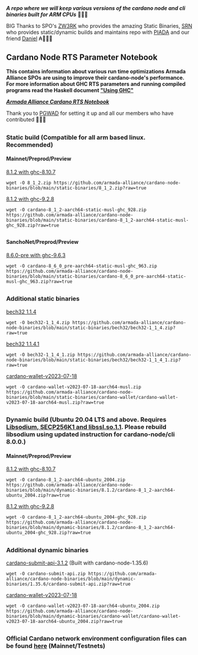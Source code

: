 ##

**_A repo where we will keep various versions of the cardano node and cli binaries built for ARM CPUs_** 🏴‍☠️🦾

BIG Thanks to SPO's [ZW3RK](https://twitter.com/zw3rkpool/) who provides the amazing Static Binaries, [SRN](https://armada-alliance.com/stake-pools/cc1b1c03798884c636703443a23b8d9e827d6c0417921600394198a0) who provides static/dynamic builds and maintains repo with [PIADA](https://armada-alliance.com/stake-pools/b8d8742c7b7b512468448429c776b3b0f824cef460db61aa1d24bc65) and our friend [Daniel](https://github.com/rekuenkdr) ₳🏴‍☠️🙏

## Cardano Node RTS Parameter Notebook

**This contains information about various run time optimizations Armada Alliance SPOs are using to improve their cardano-node's performance. For more information about GHC RTS parameters and running compiled programs read the Haskell document ["Using GHC"](https://downloads.haskell.org/~ghc/latest/docs/html/users_guide/runtime_control.html)**

**_[Armada Alliance Cardano RTS Notebook](https://docs.google.com/spreadsheets/d/1sw_fzqoubOEG6lMpWKVzCF8yISfY4YFAvnx_5E5T-1s/edit#gid=0)_**

Thank you to [PGWAD](https://armada-alliance.com/stake-pools/7e45a7e6ab3afcf99120e97aedf84e706e43d829ddc610ad667a85a3) for setting it up and all our members who have contributed 🙏🏴‍☠️

##

### Static build (Compatible for all arm based linux. Recommended)
#### Mainnet/Preprod/Preview

[8.1.2 with ghc-8.10.7](https://github.com/armada-alliance/cardano-node-binaries/blob/main/static-binaries/8_1_2.zip?raw=true)

```
wget -O 8_1_2.zip https://github.com/armada-alliance/cardano-node-binaries/blob/main/static-binaries/8_1_2.zip?raw=true
```

[8.1.2 with ghc-9.2.8](https://github.com/armada-alliance/cardano-node-binaries/blob/main/static-binaries/cardano-8_1_2-aarch64-static-musl-ghc_928.zip?raw=true)

```
wget -O cardano-8_1_2-aarch64-static-musl-ghc_928.zip https://github.com/armada-alliance/cardano-node-binaries/blob/main/static-binaries/cardano-8_1_2-aarch64-static-musl-ghc_928.zip?raw=true
```

##

#### SanchoNet/Preprod/Preview

[8.6.0-pre with ghc-9.6.3](https://github.com/armada-alliance/cardano-node-binaries/blob/main/static-binaries/cardano-8_6_0_pre-aarch64-static-musl-ghc_963.zip?raw=true)

```
wget -O cardano-8_6_0_pre-aarch64-static-musl-ghc_963.zip https://github.com/armada-alliance/cardano-node-binaries/blob/main/static-binaries/cardano-8_6_0_pre-aarch64-static-musl-ghc_963.zip?raw=true
```

##

### Additional static binaries

[bech32 1.1.4](https://github.com/armada-alliance/cardano-node-binaries/blob/main/static-binaries/bech32/bech32-1_1_4.zip?raw=true)

```
wget -O bech32-1_1_4.zip https://github.com/armada-alliance/cardano-node-binaries/blob/main/static-binaries/bech32/bech32-1_1_4.zip?raw=true
```

[bech32 1.1.4.1](https://github.com/armada-alliance/cardano-node-binaries/blob/main/static-binaries/bech32/bech32-1_1_4_1.zip?raw=true)

```
wget -O bech32-1_1_4_1.zip https://github.com/armada-alliance/cardano-node-binaries/blob/main/static-binaries/bech32/bech32-1_1_4_1.zip?raw=true
```

[cardano-wallet-v2023-07-18](https://github.com/armada-alliance/cardano-node-binaries/blob/main/static-binaries/cardano-wallet/cardano-wallet-v2023-07-18-aarch64-musl.zip?raw=true)

```
wget -O cardano-wallet-v2023-07-18-aarch64-musl.zip https://github.com/armada-alliance/cardano-node-binaries/blob/main/static-binaries/cardano-wallet/cardano-wallet-v2023-07-18-aarch64-musl.zip?raw=true
```

##

### Dynamic build (Ubuntu 20.04 LTS and above. Requires [Libsodium, SECP256K1 and libssl.so.1.1](https://github.com/armada-alliance/cardano-node-binaries/blob/main/dynamic-binaries/8.0.0/README.MD). Please rebuild libsodium using updated instruction for cardano-node/cli 8.0.0.)
#### Mainnet/Preprod/Preview

[8.1.2 with ghc-8.10.7](https://github.com/armada-alliance/cardano-node-binaries/blob/main/dynamic-binaries/8.1.2/cardano-8_1_2-aarch64-ubuntu_2004.zip?raw=true)

```
wget -O cardano-8_1_2-aarch64-ubuntu_2004.zip https://github.com/armada-alliance/cardano-node-binaries/blob/main/dynamic-binaries/8.1.2/cardano-8_1_2-aarch64-ubuntu_2004.zip?raw=true
```

[8.1.2 with ghc-9.2.8](https://github.com/armada-alliance/cardano-node-binaries/blob/main/dynamic-binaries/8.1.2/cardano-8_1_2-aarch64-ubuntu_2004-ghc_928.zip?raw=true)

```
wget -O cardano-8_1_2-aarch64-ubuntu_2004-ghc_928.zip https://github.com/armada-alliance/cardano-node-binaries/blob/main/dynamic-binaries/8.1.2/cardano-8_1_2-aarch64-ubuntu_2004-ghc_928.zip?raw=true
```

##

### Additional dynamic binaries

[cardano-submit-api-3.1.2](https://github.com/armada-alliance/cardano-node-binaries/blob/main/dynamic-binaries/1.35.6/cardano-submit-api.zip?raw=true) (Built with cardano-node-1.35.6)

```
wget -O cardano-submit-api.zip https://github.com/armada-alliance/cardano-node-binaries/blob/main/dynamic-binaries/1.35.6/cardano-submit-api.zip?raw=true
```

[cardano-wallet-v2023-07-18](https://github.com/armada-alliance/cardano-node-binaries/blob/main/dynamic-binaries/cardano-wallet/cardano-wallet-v2023-07-18-aarch64-ubuntu_2004.zip?raw=true)

```
wget -O cardano-wallet-v2023-07-18-aarch64-ubuntu_2004.zip https://github.com/armada-alliance/cardano-node-binaries/blob/main/dynamic-binaries/cardano-wallet/cardano-wallet-v2023-07-18-aarch64-ubuntu_2004.zip?raw=true
```

##

### Official Cardano network environment configuration files can be found [here](https://book.world.dev.cardano.org/environments.html) (Mainnet/Testnets)
